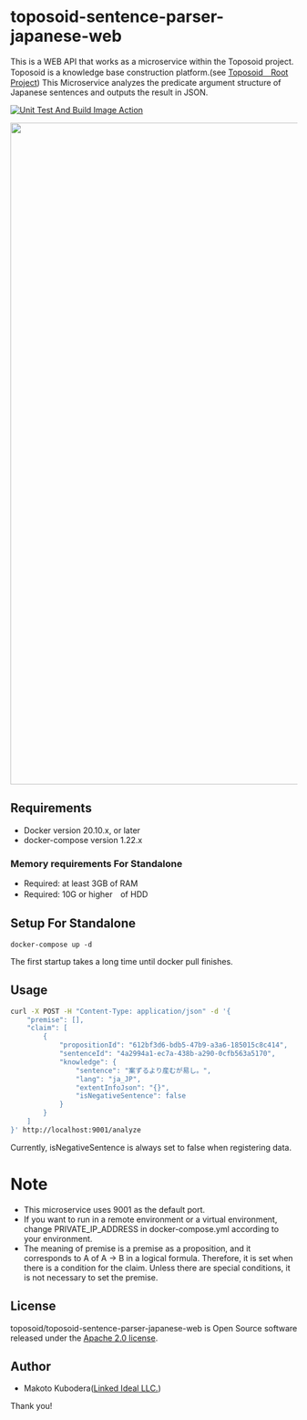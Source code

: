# toposoid-sentence-parser-japanese-web
This is a WEB API that works as a microservice within the Toposoid project.
Toposoid is a knowledge base construction platform.(see [Toposoid　Root Project](https://github.com/toposoid/toposoid.git))
This Microservice analyzes the predicate argument structure of Japanese sentences and outputs the result in JSON.

[![Unit Test And Build Image Action](https://github.com/toposoid/toposoid-sentence-parser-web/actions/workflows/action.yml/badge.svg?branch=main)](https://github.com/toposoid/toposoid-sentence-parser-web/actions/workflows/action.yml)

<img width="1160"  src="https://github.com/toposoid/toposoid-sentence-parser-japanese-web/assets/82787843/dc81f017-d833-4190-8a99-ab18fba6bac2">


## Requirements
* Docker version 20.10.x, or later
* docker-compose version 1.22.x

### Memory requirements For Standalone
* Required: at least 3GB of RAM
* Required: 10G or higher　of HDD

## Setup For Standalone
```bssh
docker-compose up -d
```
The first startup takes a long time until docker pull finishes.

## Usage
```bash
curl -X POST -H "Content-Type: application/json" -d '{
    "premise": [],
    "claim": [
        {
            "propositionId": "612bf3d6-bdb5-47b9-a3a6-185015c8c414",
            "sentenceId": "4a2994a1-ec7a-438b-a290-0cfb563a5170",
            "knowledge": {
                "sentence": "案ずるより産むが易し。",
                "lang": "ja_JP",
                "extentInfoJson": "{}",
                "isNegativeSentence": false
            }
        }
    ]
}' http://localhost:9001/analyze
```
Currently, isNegativeSentence is always set to false when registering data.

# Note
* This microservice uses 9001 as the default port.
* If you want to run in a remote environment or a virtual environment, change PRIVATE_IP_ADDRESS in docker-compose.yml according to your environment.
* The meaning of premise is a premise as a proposition, and it corresponds to A of A → B in a logical formula. Therefore, it is set when there is a condition for the claim. Unless there are special conditions, it is not necessary to set the premise.

## License
toposoid/toposoid-sentence-parser-japanese-web is Open Source software released under the [Apache 2.0 license](https://www.apache.org/licenses/LICENSE-2.0.html).

## Author
* Makoto Kubodera([Linked Ideal LLC.](https://linked-ideal.com/))

Thank you!
